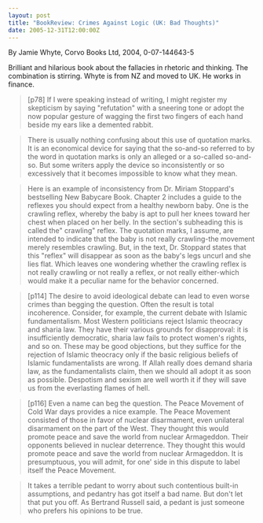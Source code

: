```yaml
---
layout: post
title: "BookReview: Crimes Against Logic (UK: Bad Thoughts)"
date: 2005-12-31T12:00:00Z
---
```

By Jamie Whyte, Corvo Books Ltd, 2004, 0-07-144643-5

Brilliant and hilarious book about the fallacies in rhetoric and
thinking.  The combination is stirring.   Whyte is from NZ and moved
to UK.  He works in finance.


> [p78] If I were speaking instead of writing, I might register my
> skepticism by saying "refutation" with a sneering tone or adopt the
> now popular gesture of wagging the first two fingers of each hand
> beside my ears like a demented rabbit.



> There is usually nothing confusing about this use of quotation
> marks. It is an economical device for saying that the so-and-so
> referred to by the word in quotation marks is only an alleged or a
> so-called so-and-so. But some writers apply the device so
> inconsistently or so excessively that it becomes impossible to know
> what they mean.



> Here is an example of inconsistency from Dr. Miriam Stoppard's
> bestselling New Babycare Book. Chapter 2 includes a guide to the
> reflexes you should expect from a healthy newborn baby. One is the
> crawling reflex, whereby the baby is apt to pull her knees toward her
> chest when placed on her belly. In the section's subheading this is
> called the" crawling" reflex. The quotation marks, I assume, are
> intended to indicate that the baby is not really crawling-the movement
> merely resembles crawling. But, in the text, Dr. Stoppard states that
> this "reflex" will disappear as soon as the baby's legs uncurl and she
> lies flat. Which leaves one wondering whether the crawling reflex is
> not really crawling or not really a reflex, or not really either-which
> would make it a peculiar name for the behavior concerned.



> [p114] The desire to avoid ideological debate can lead to even worse
> crimes than begging the question. Often the result is total
> incoherence. Consider, for example, the current debate with Islamic
> fundamentalism. Most Western politicians reject Islamic theocracy and
> sharia law. They have their various grounds for disapproval: it is
> insufficiently democratic, sharia law fails to protect women's rights,
> and so on. These may be good objections, but they suffice for the
> rejection of Islamic theocracy only if the basic religious beliefs of
> Islamic fundamentalists are wrong. If Allah really does demand sharia
> law, as the fundamentalists claim, then we should all adopt it as soon
> as possible. Despotism and sexism are well worth it if they will save
> us from the everlasting flames of hell.



> [p116] Even a name can beg the question. The Peace Movement of Cold
> War days provides a nice example. The Peace Movement consisted of
> those in favor of nuclear disarmament, even unilateral disarmament on
> the part of the West. They thought this would promote peace and save
> the world from nuclear Armageddon. Their opponents believed in nuclear
> deterrence. They thought this would promote peace and save the world
> from nuclear Armageddon. It is presumptuous, you will admit, for one'
> side in this dispute to label itself the Peace Movement.



> It takes a terrible pedant to worry about such contentious built-in
> assumptions, and pedantry has got itself a bad name. But don't let
> that put you off. As Bertrand Russell said, a pedant is just someone
> who prefers his opinions to be true.
> 



